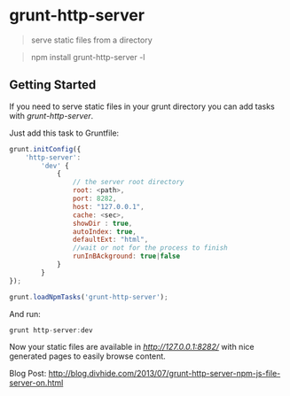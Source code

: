 # grunt-http-server 
> serve static files from a directory

> npm install grunt-http-server -l

## Getting Started

If you need to serve static files in your grunt directory you can add tasks with _grunt-http-server_.

Just add this task to Gruntfile:

```js
grunt.initConfig({
	'http-server': 
		'dev' {
			{
				// the server root directory
				root: <path>,
				port: 8282,
				host: "127.0.0.1",
				cache: <sec>,
				showDir : true,
				autoIndex: true,
				defaultExt: "html",
				//wait or not for the process to finish
				runInBAckground: true|false	
			}
		}
});

grunt.loadNpmTasks('grunt-http-server');
```

And run:

```js
grunt http-server:dev

```

Now your static files are available in _http://127.0.0.1:8282/_ with nice generated pages to 
easily browse content.

Blog Post:
http://blog.divhide.com/2013/07/grunt-http-server-npm-js-file-server-on.html
